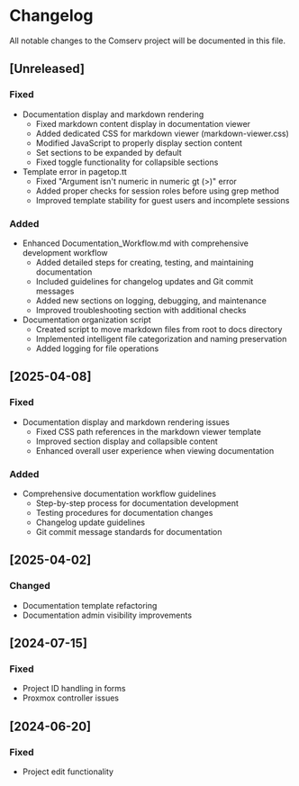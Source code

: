 # Changelog

All notable changes to the Comserv project will be documented in this file.

## [Unreleased]

### Fixed
- Documentation display and markdown rendering
  - Fixed markdown content display in documentation viewer
  - Added dedicated CSS for markdown viewer (markdown-viewer.css)
  - Modified JavaScript to properly display section content
  - Set sections to be expanded by default
  - Fixed toggle functionality for collapsible sections
- Template error in pagetop.tt
  - Fixed "Argument isn't numeric in numeric gt (>)" error
  - Added proper checks for session roles before using grep method
  - Improved template stability for guest users and incomplete sessions

### Added
- Enhanced Documentation_Workflow.md with comprehensive development workflow
  - Added detailed steps for creating, testing, and maintaining documentation
  - Included guidelines for changelog updates and Git commit messages
  - Added new sections on logging, debugging, and maintenance
  - Improved troubleshooting section with additional checks
- Documentation organization script
  - Created script to move markdown files from root to docs directory
  - Implemented intelligent file categorization and naming preservation
  - Added logging for file operations

## [2025-04-08]

### Fixed
- Documentation display and markdown rendering issues
  - Fixed CSS path references in the markdown viewer template
  - Improved section display and collapsible content
  - Enhanced overall user experience when viewing documentation

### Added
- Comprehensive documentation workflow guidelines
  - Step-by-step process for documentation development
  - Testing procedures for documentation changes
  - Changelog update guidelines
  - Git commit message standards for documentation

## [2025-04-02]

### Changed
- Documentation template refactoring
- Documentation admin visibility improvements

## [2024-07-15]

### Fixed
- Project ID handling in forms
- Proxmox controller issues

## [2024-06-20]

### Fixed
- Project edit functionality
